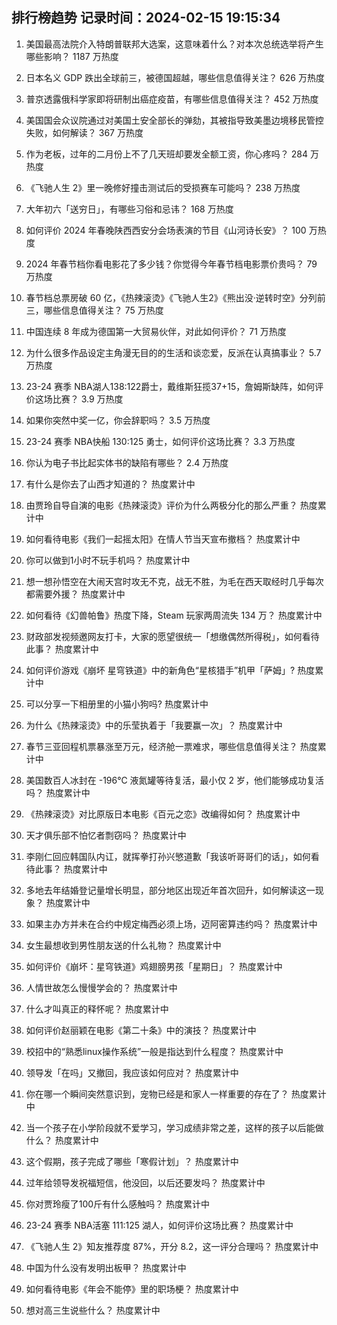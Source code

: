 
## 排行榜趋势 记录时间：2024-02-15 19:15:34
  
  1. 美国最高法院介入特朗普联邦大选案，这意味着什么？对本次总统选举将产生哪些影响？ 1187 万热度
    
  2. 日本名义 GDP 跌出全球前三，被德国超越，哪些信息值得关注？ 626 万热度
    
  3. 普京透露俄科学家即将研制出癌症疫苗，有哪些信息值得关注？ 452 万热度
    
  4. 美国国会众议院通过对美国土安全部长的弹劾，其被指导致美墨边境移民管控失败，如何解读？ 367 万热度
    
  5. 作为老板，过年的二月份上不了几天班却要发全额工资，你心疼吗？ 284 万热度
    
  6. 《飞驰人生 2》里一晚修好撞击测试后的受损赛车可能吗？ 238 万热度
    
  7. 大年初六「送穷日」，有哪些习俗和忌讳？ 168 万热度
    
  8. 如何评价 2024 年春晚陕西西安分会场表演的节目《山河诗长安》？ 100 万热度
    
  9. 2024 年春节档你看电影花了多少钱？你觉得今年春节档电影票价贵吗？ 79 万热度
    
  10. 春节档总票房破 60 亿，《热辣滚烫》《飞驰人生2》《熊出没·逆转时空》分列前三，哪些信息值得关注？ 75 万热度
    
  11. 中国连续 8 年成为德国第一大贸易伙伴，对此如何评价？ 71 万热度
    
  12. 为什么很多作品设定主角漫无目的的生活和谈恋爱，反派在认真搞事业？ 5.7 万热度
    
  13. 23-24 赛季 NBA湖人138:122爵士，戴维斯狂揽37+15，詹姆斯缺阵，如何评价这场比赛？ 3.9 万热度
    
  14. 如果你突然中奖一亿，你会辞职吗？ 3.5 万热度
    
  15. 23-24 赛季 NBA快船 130:125 勇士，如何评价这场比赛？ 3.3 万热度
    
  16. 你认为电子书比起实体书的缺陷有哪些？ 2.4 万热度
    
  17. 有什么是你去了山西才知道的？ 热度累计中
    
  18. 由贾玲自导自演的电影《热辣滚烫》评价为什么两极分化的那么严重？ 热度累计中
    
  19. 如何看待电影《我们一起摇太阳》在情人节当天宣布撤档？ 热度累计中
    
  20. 你可以做到1小时不玩手机吗？ 热度累计中
    
  21. 想一想孙悟空在大闹天宫时攻无不克，战无不胜，为毛在西天取经时几乎每次都需要外援？ 热度累计中
    
  22. 如何看待《幻兽帕鲁》热度下降，Steam 玩家两周流失 134 万？ 热度累计中
    
  23. 财政部发视频邀网友打卡，大家的愿望很统一「想缴偶然所得税」，如何看待此事？ 热度累计中
    
  24. 如何评价游戏《崩坏 星穹铁道》中的新角色“星核猎手”机甲「萨姆」? 热度累计中
    
  25. 可以分享一下相册里的小猫小狗吗? 热度累计中
    
  26. 为什么《热辣滚烫》中的乐莹执着于「我要赢一次」？ 热度累计中
    
  27. 春节三亚回程机票暴涨至万元，经济舱一票难求，哪些信息值得关注？ 热度累计中
    
  28. 美国数百人冰封在 -196℃ 液氮罐等待复活，最小仅 2 岁，他们能够成功复活吗？ 热度累计中
    
  29. 《热辣滚烫》对比原版日本电影《百元之恋》改编得如何？ 热度累计中
    
  30. 天才俱乐部不怕忆者剽窃吗？ 热度累计中
    
  31. 李刚仁回应韩国队内讧，就挥拳打孙兴慜道歉「我该听哥哥们的话」，如何看待此事？ 热度累计中
    
  32. 多地去年结婚登记量增长明显，部分地区出现近年首次回升，如何解读这一现象？ 热度累计中
    
  33. 如果主办方并未在合约中规定梅西必须上场，迈阿密算违约吗？ 热度累计中
    
  34. 女生最想收到男性朋友送的什么礼物？ 热度累计中
    
  35. 如何评价《崩坏：星穹铁道》鸡翅膀男孩「星期日」？ 热度累计中
    
  36. 人情世故怎么慢慢学会的？ 热度累计中
    
  37. 什么才叫真正的释怀呢？ 热度累计中
    
  38. 如何评价赵丽颖在电影《第二十条》中的演技？ 热度累计中
    
  39. 校招中的“熟悉linux操作系统”一般是指达到什么程度？ 热度累计中
    
  40. 领导发「在吗」又撤回，我应该如何应对？ 热度累计中
    
  41. 你在哪一个瞬间突然意识到，宠物已经是和家人一样重要的存在了？ 热度累计中
    
  42. 当一个孩子在小学阶段就不爱学习，学习成绩非常之差，这样的孩子以后能做什么？ 热度累计中
    
  43. 这个假期，孩子完成了哪些「寒假计划」？ 热度累计中
    
  44. 过年给领导发祝福短信，他没回，以后还要发吗？ 热度累计中
    
  45. 你对贾玲瘦了100斤有什么感触吗？ 热度累计中
    
  46. 23-24 赛季 NBA活塞 111:125 湖人，如何评价这场比赛？ 热度累计中
    
  47. 《飞驰人生 2》知友推荐度 87%，开分 8.2，这一评分合理吗？ 热度累计中
    
  48. 中国为什么没有发明出板甲？ 热度累计中
    
  49. 如何看待电影《年会不能停》里的职场梗？ 热度累计中
    
  50. 想对高三生说些什么？ 热度累计中
    
